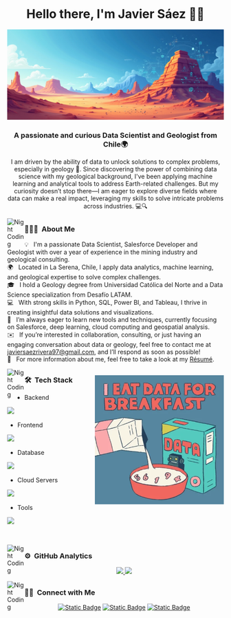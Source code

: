 <h1 align="center">Hello there, I'm Javier Sáez 👋🚀 </h1>

![Javier_Saez_Banner](https://github.com/JSaez97/JSaez97/blob/assets/Javier_Saez_Banner.png)

<h3 align="center">A passionate and curious Data Scientist and Geologist from Chile🌍</h3>
<p align="center"> I am driven by the ability of data to unlock solutions to complex problems, especially in geology 🌋. Since discovering the power of combining data science with my geological background, I've been applying machine learning and analytical tools to address Earth-related challenges. But my curiosity doesn’t stop there—I am eager to explore diverse fields where data can make a real impact, leveraging my skills to solve intricate problems across industries. 💻🔍</p>
<p align="center"> 
</p>

<img alt="Night Coding" src="./assets/Hand%20Wave.gif" width='40' align="left"/><h2></h2>

### 👨🏻‍💻 &nbsp;About Me

💡  &nbsp;I'm a passionate Data Scientist, Salesforce Developer and Geologist with over a year of experience in the mining industry and geological consulting.\
🌍  &nbsp;Located in La Serena, Chile, I apply data analytics, machine learning, and geological expertise to solve complex challenges.\
🎓  &nbsp;I hold a Geology degree from Universidad Católica del Norte and a Data Science specialization from Desafío LATAM.\
💻  &nbsp;With strong skills in Python, SQL, Power BI, and Tableau, I thrive in creating insightful data solutions and visualizations.\
🚀  &nbsp;I’m always eager to learn new tools and techniques, currently focusing on Salesforce, deep learning, cloud computing and geospatial analysis.\
✉️  &nbsp;If you’re interested in collaboration, consulting, or just having an engaging conversation about data or geology, feel free to contact me at javiersaezrivera97@gmail.com, and I’ll respond as soon as possible!\
📄  &nbsp;For more information about me, feel free to take a look at my [Résumé](https://drive.google.com/file/d/1kezXLQeboyABixeKhyAZMQsGaPeddLaT/view?usp=drive_link).

<img alt="Night Coding" src="./assets/Hand%20Wave.gif" width='40' align="left"/><h2></h2>
<img alt="Night Coding" src="https://raw.githubusercontent.com/JSaez97/JSaez97/refs/heads/assets/giphydata.webp" align="right" width="300" height="auto"/>

### 🛠 &nbsp;Tech Stack

- Backend
<p align="left">
  <a href="https://skillicons.dev">
    <img src="https://skillicons.dev/icons?i=java,py,flask,fastapi,pytorch,sklearn, tensorflow" />
  </a>
</p>

- Frontend
<p align="left">
  <a href="https://skillicons.dev">
    <img src="https://skillicons.dev/icons?i=js,html,css" />
  </a>
</p>

- Database
<p align="left">
  <a href="https://skillicons.dev">
    <img src="https://skillicons.dev/icons?i=mongodb,mysql,postgresql" />
  </a>
</p>

- Cloud Servers
<p align="left">
  <a href="https://skillicons.dev">
    <img src="https://skillicons.dev/icons?i=gcp" />
  </a>
</p>

- Tools
<p align="left">
  <a href="https://skillicons.dev">
    <img src="https://skillicons.dev/icons?i=git,github,docker,vscode,anaconda" />
  </a>
</p>

<br/>

<img alt="Night Coding" src="./assets/Hand%20Wave.gif" width='40' align="left"/><h2></h2>

### ⚙️ &nbsp;GitHub Analytics

<p align="center">
<a href="https://github.com/JSaez97">
  <img height="180em" src="https://github-readme-stats-eight-theta.vercel.app/api?username=JSaez97&show_icons=true&theme=algolia&include_all_commits=true&count_private=true"/>
  <img height="100em" src="https://github-readme-stats-eight-theta.vercel.app/api/top-langs/?username=JSaez97&layout=compact&langs_count=8&theme=algolia"/>
</a>
</p>

<img alt="Night Coding" src="./assets/Hand%20Wave.gif" width='40' align="left"/><h2></h2>

### 🤝🏻 &nbsp;Connect with Me

<p align="center">
<a href="https://linkedin.com/in/javiersaezr"><img alt="Static Badge" src="https://img.shields.io/badge/Javier%20S%C3%A1ez-blue?logo=linkedin&link=https%3A%2F%2Fwww.linkedin.com%2Fin%2Fjaviersaezr%2F"></a>
<a href="https://www.salesforce.com/trailblazer/jsaez97"><img alt="Static Badge" src="https://img.shields.io/badge/Javier%20S%C3%A1ez-lightblue?logo=salesforce&link=https%3A%2F%2Fwww.salesforce.com%2Ftrailblazer%2Fjsaez97"></a>
<a href="mailto:javiersaezrivera97@gmail.com"><img alt="Static Badge" src="https://img.shields.io/badge/Javier%20S%C3%A1ez-orange?logo=gmail&logoColor=white&color=orange"></a>
</p>
